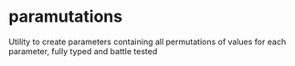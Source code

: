 # paramutations

Utility to create parameters containing all permutations of values for each parameter, fully typed and battle tested
